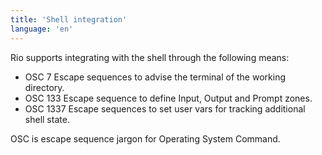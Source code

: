 ```yaml
---
title: 'Shell integration'
language: 'en'
---
```


Rio supports integrating with the shell through the following means:

- OSC 7 Escape sequences to advise the terminal of the working directory.
- OSC 133 Escape sequence to define Input, Output and Prompt zones.
- OSC 1337 Escape sequences to set user vars for tracking additional shell state.

OSC is escape sequence jargon for Operating System Command.




